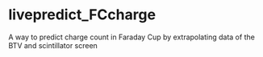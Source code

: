 # livepredict_FCcharge
A way to predict charge count in Faraday Cup by extrapolating data of the BTV and scintillator screen
